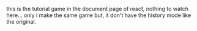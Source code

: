 this is the tutorial game in the document page of react, nothing to watch here... only i make the same game but, it don't have the history mode like the original.
